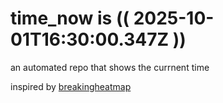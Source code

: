 # time_now is (( 2025-10-01T16:30:00.347Z ))

an automated repo that shows the currnent time

inspired by [breakingheatmap](https://github.com/breakingheatmap/breakingheatmap)